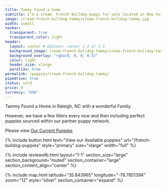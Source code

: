 ```yaml
---
title: Tammy Found a home
subtitle: I’m a cream  French Bulldog puppy for sale located in New York City. And not just a regular lilac, lilac with tan points, which makes me **really rare**.
image: /cream-french-bulldog-tammy/cream-french-bulldog-tammy.jpg
width: xsmall
navbar:
  transparent: true
  transparent_color: light
header:
  layout: center # Options: center 1-2 or 2-3
  background_image: cream-french-bulldog-tammy/cream-french-bulldog-tammy.jpg
  background_overlay: "rgba(0, 0, 0, 0.5)"
  color: light
  header_size: xlarge
  parallax: true
permalink: /puppies/cream-french-bulldog-tammy/
pipedrive: true
status: sold
price: 0
currency: "USD"
---
```


Tammy Found a Home in Raleigh, NC with a wonderful Family.

However, we have a few litters every now and then including perfect puppies sourced within our partner puppy network.

Please view [Our Current Puppies](/french-bulldog-puppies)

{% include button.html text="View our Available puppies" url="/french-bulldog-puppies" style="primary" size="xlarge" width="full" %}

{% include reviewsfb.html 
   layout="1-1"
  section_size="large"
  section_background="muted"
  section_container="large"
  section_content_align="center"
%}


{% include map.html 
  latitude="35.843965" 
  longitude="-78.7851394" 
  zoom="12" 
  style="silver" 
  section_container="expand"
  %}



<script type="application/ld+json">
{
  "@context": "https://schema.org/",
  "@type": "Product",
  "name": "Tammy Found a home",
  "offers": {
    "@type": "Offer",
    "priceCurrency": "USD",
    "price": "0",
    "availability": "https://schema.org/SoldOut"
  }
}
</script>
